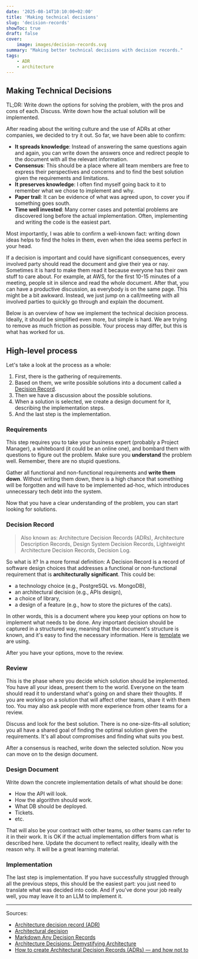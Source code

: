 ```yaml
---
date: '2025-08-14T10:10:00+02:00'
title: 'Making technical decisions'
slug: 'decision-records'
showToc: true
draft: false
cover:
    image: images/decision-records.svg
summary: "Making better technical decisions with decision records."
tags:
    - ADR
    - architecture
---
```


## Making Technical Decisions

TL;DR: Write down the options for solving the problem, with the pros and cons of each.
Discuss. Write down how the actual solution will be implemented.

After reading about the writing culture and the use of ADRs at other companies, we decided to try it out.
So far, we have been able to confirm:
- **It spreads knowledge**: Instead of answering the same questions again and again,
    you can write down the answers once and redirect people to the document with all the relevant information.
- **Consensus**: This should be a place where all team members are free to express their perspectives and concerns
    and to find the best solution given the requirements and limitations.
- **It preserves knowledge**: I often find myself going back to it to remember what we chose to implement and why.
- **Paper trail**: It can be evidence of what was agreed upon, to cover you if something goes south.
- **Time well invested**: Many corner cases and potential problems are discovered long before the actual implementation.
    Often, implementing and writing the code is the easiest part.

Most importantly, I was able to confirm a well-known fact:
writing down ideas helps to find the holes in them, even when the idea seems perfect in your head.

If a decision is important and could have significant consequences, every involved party should
read the document and give their yea or nay. Sometimes it is hard to make them read it because everyone has their own
stuff to care about. For example, at AWS, for the first 10-15 minutes of a meeting, people sit in silence
and read the whole document. After that, you can have a productive discussion, as everybody
is on the same page. This might be a bit awkward. Instead, we just jump on a call/meeting with
all involved parties to quickly go through and explain the document.

Below is an overview of how we implement the technical decision process.
Ideally, it should be simplified even more, but simple is hard. We are trying to remove as much friction as possible.
Your process may differ, but this is what has worked for us.

## High-level process

Let's take a look at the process as a whole:

1. First, there is the gathering of requirements.
2. Based on them, we write possible solutions into a document called a [Decision Record](#decision-record).
3. Then we have a discussion about the possible solutions.
4. When a solution is selected, we create a design document for it, describing the implementation steps.
5. And the last step is the implementation.

### Requirements

This step requires you to take your business expert (probably a Project Manager),
a whiteboard (it could be an online one), and bombard them with questions to figure out the problem.
Make sure you **understand** the problem well. Remember, there are no stupid questions.

Gather all functional and non-functional requirements and **write them down**. Without writing them down,
there is a high chance that something will be forgotten and will have to be implemented ad-hoc,
which introduces unnecessary tech debt into the system.

Now that you have a clear understanding of the problem, you can start looking for
solutions.

### Decision Record

> Also known as: Architecture Decision Records (ADRs), Architecture Description Records,
> Design System Decision Records, Lightweight Architecture Decision Records, Decision Log.

So what is it? In a more formal definition: A Decision Record is a record of software design choices that
addresses a functional or non-functional requirement that is **architecturally significant**. This
could be:
- a technology choice (e.g., PostgreSQL vs. MongoDB),
- an architectural decision (e.g., APIs design),
- a choice of library,
- a design of a feature (e.g., how to store the pictures of the cats).

In other words, this is a document where you keep your options on how to implement what needs to be done.
Any important decision should be captured in a structured way, meaning that the document's structure
is known, and it's easy to find the necessary information.
Here is [template](https://github.com/dmksnnk/blog/tree/main/examples/adr/000-template.md) we are using.

After you have your options, move to the review.

### Review

This is the phase where you decide which solution should be implemented. You have all your
ideas, present them to the world. Everyone on the team should read it to understand what's
going on and share their thoughts. If you are working on a solution that will affect other teams,
share it with them too. You may also ask people with more experience from other teams for a review.

Discuss and look for the best solution. There is no one-size-fits-all solution; you all have
a shared goal of finding the optimal solution given the requirements. It's all about
compromises and finding what suits you best.

After a consensus is reached, write down the selected solution. Now you can move on to the
design document.

### Design Document

Write down the concrete implementation details of what should be done:
- How the API will look.
- How the algorithm should work.
- What DB should be deployed.
- Tickets.
- etc.

That will also be your contract with other teams, so other teams can refer to it in their work.
It is OK if the actual implementation differs from what is described here. Update the document to reflect
reality, ideally with the reason why. It will be a great learning material.

### Implementation

The last step is implementation. If you have successfully struggled
through all the previous steps, this should be the easiest part:
you just need to translate what was decided into code.
And if you've done your job really well, you may leave it to an LLM to implement it.

---

Sources:
- [Architecture decision record (ADR)](https://github.com/joelparkerhenderson/architecture-decision-record)
- [Architectural decision](https://en.wikipedia.org/wiki/Architectural_decision)
- [Markdown Any Decision Records](https://adr.github.io/madr/)
- [Architecture Decisions: Demystifying Architecture](https://personal.utdallas.edu/~chung/SA/zz-Impreso-architecture_decisions-tyree-05.pdf)
- [How to create Architectural Decision Records (ADRs) — and how not to](https://www.ozimmer.ch/practices/2023/04/03/ADRCreation.html)
